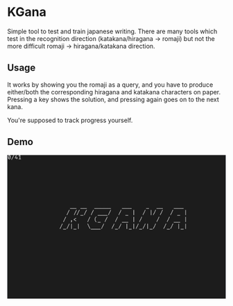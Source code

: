 # KGana

Simple tool to test and train japanese writing.
There are many tools which test in the recognition direction (katakana/hiragana -> romaji) but not the more difficult romaji -> hiragana/katakana direction.

## Usage

It works by showing you the romaji as a query, and you have to produce either/both the corresponding hiragana and katakana characters on paper.
Pressing a key shows the solution, and pressing again goes on to the next kana.

You're supposed to track progress yourself.

## Demo

![](readme/demo.gif)
